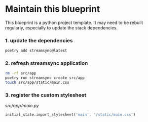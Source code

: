 # Maintain this blueprint

This blueprint is a python project template. It may need to be rebuilt regularly, especially to update the stack dependencies.

### 1. update the dependencies

```bash
poetry add streamsync@latest
```

### 2. refresh streamsync application

```bash
rm -rf src/app
poetry run streamsync create src/app
touch src/app/static/main.css
```

### 3. register the custom stylesheet

*src/app/main.py*
```python
initial_state.import_stylesheet('main', '/static/main.css')
```

